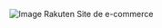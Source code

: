 ![Image Rakuten Site de e-commerce](https://drive.google.com/file/d/1UPnNrD_ClECFS_4scJr1XVknvtMUeIG0/view?usp=sharing)
